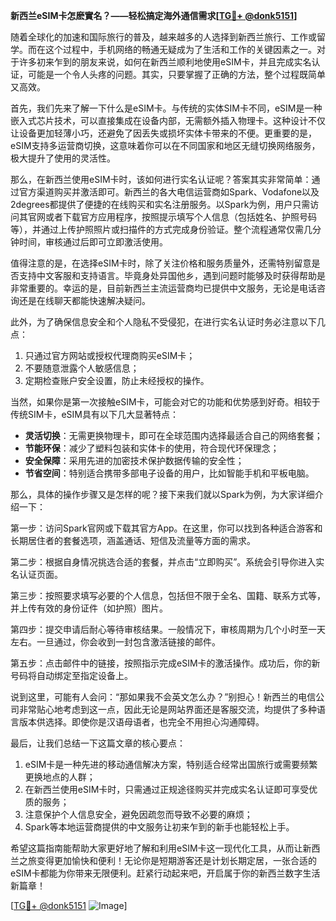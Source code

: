 **新西兰eSIM卡怎麽實名？——轻松搞定海外通信需求[[TG💪+ @donk5151](https://t.me/s/donk5151)]**

随着全球化的加速和国际旅行的普及，越来越多的人选择到新西兰旅行、工作或留学。而在这个过程中，手机网络的畅通无疑成为了生活和工作的关键因素之一。对于许多初来乍到的朋友来说，如何在新西兰顺利地使用eSIM卡，并且完成实名认证，可能是一个令人头疼的问题。其实，只要掌握了正确的方法，整个过程既简单又高效。

首先，我们先来了解一下什么是eSIM卡。与传统的实体SIM卡不同，eSIM是一种嵌入式芯片技术，可以直接集成在设备内部，无需额外插入物理卡。这种设计不仅让设备更加轻薄小巧，还避免了因丢失或损坏实体卡带来的不便。更重要的是，eSIM支持多运营商切换，这意味着你可以在不同国家和地区无缝切换网络服务，极大提升了使用的灵活性。

那么，在新西兰使用eSIM卡时，该如何进行实名认证呢？答案其实非常简单：通过官方渠道购买并激活即可。新西兰的各大电信运营商如Spark、Vodafone以及2degrees都提供了便捷的在线购买和实名注册服务。以Spark为例，用户只需访问其官网或者下载官方应用程序，按照提示填写个人信息（包括姓名、护照号码等），并通过上传护照照片或扫描件的方式完成身份验证。整个流程通常仅需几分钟时间，审核通过后即可立即激活使用。

值得注意的是，在选择eSIM卡时，除了关注价格和服务质量外，还需特别留意是否支持中文客服和支持语言。毕竟身处异国他乡，遇到问题时能够及时获得帮助是非常重要的。幸运的是，目前新西兰主流运营商均已提供中文服务，无论是电话咨询还是在线聊天都能快速解决疑问。

此外，为了确保信息安全和个人隐私不受侵犯，在进行实名认证时务必注意以下几点：
1. 只通过官方网站或授权代理商购买eSIM卡；
2. 不要随意泄露个人敏感信息；
3. 定期检查账户安全设置，防止未经授权的操作。

当然，如果你是第一次接触eSIM卡，可能会对它的功能和优势感到好奇。相较于传统SIM卡，eSIM具有以下几大显著特点：
- **灵活切换**：无需更换物理卡，即可在全球范围内选择最适合自己的网络套餐；
- **节能环保**：减少了塑料包装和实体卡的使用，符合现代环保理念；
- **安全保障**：采用先进的加密技术保护数据传输的安全性；
- **节省空间**：特别适合携带多部电子设备的用户，比如智能手机和平板电脑。

那么，具体的操作步骤又是怎样的呢？接下来我们就以Spark为例，为大家详细介绍一下：

第一步：访问Spark官网或下载其官方App。在这里，你可以找到各种适合游客和长期居住者的套餐选项，涵盖通话、短信及流量等方面的需求。

第二步：根据自身情况挑选合适的套餐，并点击“立即购买”。系统会引导你进入实名认证页面。

第三步：按照要求填写必要的个人信息，包括但不限于全名、国籍、联系方式等，并上传有效的身份证件（如护照）图片。

第四步：提交申请后耐心等待审核结果。一般情况下，审核周期为几个小时至一天左右。一旦通过，你会收到一封包含激活链接的邮件。

第五步：点击邮件中的链接，按照指示完成eSIM卡的激活操作。成功后，你的新号码将自动绑定至指定设备上。

说到这里，可能有人会问：“那如果我不会英文怎么办？”别担心！新西兰的电信公司非常贴心地考虑到这一点，因此无论是网站界面还是客服交流，均提供了多种语言版本供选择。即使你是汉语母语者，也完全不用担心沟通障碍。

最后，让我们总结一下这篇文章的核心要点：
1. eSIM卡是一种先进的移动通信解决方案，特别适合经常出国旅行或需要频繁更换地点的人群；
2. 在新西兰使用eSIM卡时，只需通过正规途径购买并完成实名认证即可享受优质的服务；
3. 注意保护个人信息安全，避免因疏忽而导致不必要的麻烦；
4. Spark等本地运营商提供的中文服务让初来乍到的新手也能轻松上手。

希望这篇指南能帮助大家更好地了解和利用eSIM卡这一现代化工具，从而让新西兰之旅变得更加愉快和便利！无论你是短期游客还是计划长期定居，一张合适的eSIM卡都能为你带来无限便利。赶紧行动起来吧，开启属于你的新西兰数字生活新篇章！

[[TG💪+ @donk5151](https://t.me/s/donk5151) ![Image](https://i.postimg.cc/rwNCRYN7/Snipaste-2025-04-30-17-27-05.png)]
